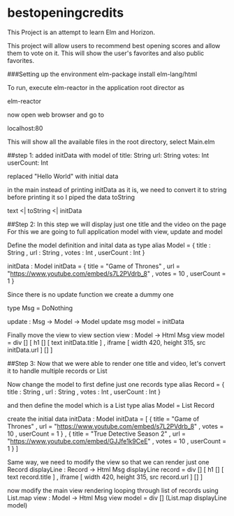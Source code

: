 # bestopeningcredits

This Project is an attempt to learn Elm and Horizon.

This project will allow users to recommend best opening scores and
allow them to vote on it. This will show the user's favorites and also
public favorites.

###Setting up the environment
elm-package install elm-lang/html

To run, execute elm-reactor in the application root director as

elm-reactor

now open web browser and go to

localhost:80

This will show all the available files in the root directory, select Main.elm

##step 1:
added initData with model of
title: String
url: String
votes: Int
userCount: Int

replaced "Hello World" with initial data

in the main instead of printing initData as it is, we need to convert
it to string before printing it so I piped the data toString

text <| toString <| initData

##Step 2:
In this step we will display just one title and the video on the page
For this we are going to full application model with view, update and model

Define the model definition and inital data as
type alias Model =
    { title : String
    , url : String
    , votes : Int
    , userCount : Int
    }


initData : Model
initData =
    { title = "Game of Thrones"
    , url = "https://www.youtube.com/embed/s7L2PVdrb_8"
    , votes = 10
    , userCount = 1
    }

Since there is no update function we create a dummy one

type Msg
    = DoNothing


update : Msg -> Model -> Model
update msg model =
    initData

Finally move the view to view section
view : Model -> Html Msg
view model =
    div []
        [ h1 [] [ text initData.title ]
        , iframe [ width 420, height 315, src initData.url ] []
        ]

##Step 3:
Now that we were able to render one title and video, let's convert it to
handle multiple records or List


Now change the model to first define just one records
type alias Record =
    { title : String
    , url : String
    , votes : Int
    , userCount : Int
    }

and then define the model which is a List
type alias Model =
    List Record

create the initial data
initData : Model
initData =
    [ { title = "Game of Thrones"
      , url = "https://www.youtube.com/embed/s7L2PVdrb_8"
      , votes = 10
      , userCount = 1
      }
    , { title = "True Detective Season 2"
      , url = "https://www.youtube.com/embed/GJJfe1k9CeE"
      , votes = 10
      , userCount = 1
      }
    ]

Same way, we need to modify the view so that we can render just
one Record
displayLine : Record -> Html Msg
displayLine record =
    div []
        [ h1 [] [ text record.title ]
        , iframe [ width 420, height 315, src record.url ] []
        ]

now modify the main view rendering looping through list of records using
List.map
view : Model -> Html Msg
view model =
    div []
        (List.map displayLine model)
